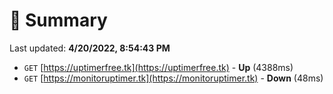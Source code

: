 # 📖 Summary
Last updated: **4/20/2022, 8:54:43 PM**

- `GET` [https://uptimerfree.tk](https://uptimerfree.tk) - **Up** (4388ms)
- `GET` [https://monitoruptimer.tk](https://monitoruptimer.tk) - **Down** (48ms)
